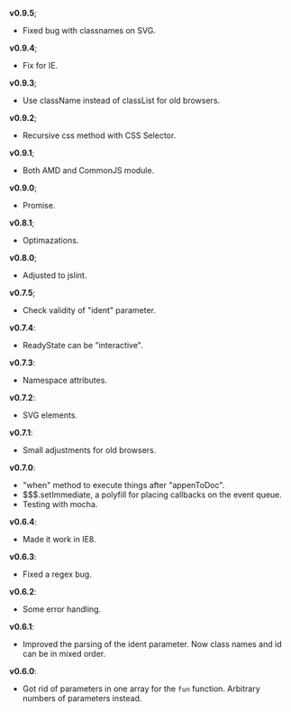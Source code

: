 **v0.9.5**;

  - Fixed bug with classnames on SVG.

**v0.9.4**;

  - Fix for IE.

**v0.9.3**;

  - Use className instead of classList for old browsers.

**v0.9.2**;

  - Recursive css method with CSS Selector.

**v0.9.1**;

  - Both AMD and CommonJS module.

**v0.9.0**;

  - Promise.

**v0.8.1**;

  - Optimazations.

**v0.8.0**;

  - Adjusted to jslint.

**v0.7.5**;

  - Check validity of "ident" parameter.

**v0.7.4**:

  - ReadyState can be "interactive".

**v0.7.3**:

  - Namespace attributes.

**v0.7.2**:

  - SVG elements.

**v0.7.1**:

  - Small adjustments for old browsers.

**v0.7.0**:

  - "when" method to execute things after "appenToDoc".
  - $$$.setImmediate, a polyfill for placing callbacks on the event queue.
  - Testing with mocha.

**v0.6.4**:

  - Made it work in IE8.

**v0.6.3**:

  - Fixed a regex bug.

**v0.6.2**:

  - Some error handling.

**v0.6.1**:

  - Improved the parsing of the ident parameter. Now class names and id can be in mixed order.

**v0.6.0**:

  - Got rid of parameters in one array for the `fun` function. Arbitrary numbers of parameters instead.
